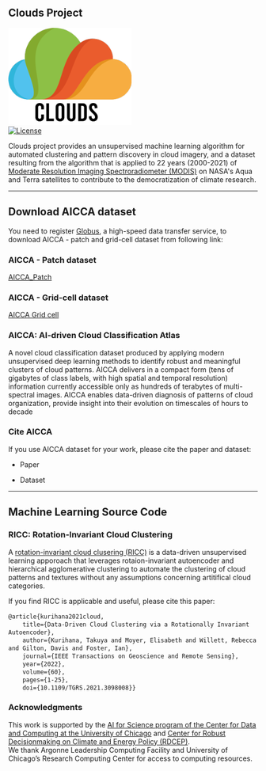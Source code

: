## Clouds Project
![icon](docs/images/Clouds-Logo.png)  
[![License](https://img.shields.io/badge/license-MIT-green)](./LICENSE)

Clouds project provides an unsupervised machine learning algorithm for automated clustering and pattern discovery in cloud imagery, 
and a dataset resulting from the algorithm that is applied to 22 years (2000-2021) of [Moderate Resolution Imaging Spectroradiometer (MODIS)](https://ladsweb.modaps.eosdis.nasa.gov) on NASA's Aqua and Terra satellites
to contribute to the democratization of climate research.


---------------------------
## Download AICCA dataset

You need to register [Globus](https://www.globus.org/data-transfer), a high-speed data transfer service, to download AICCA - patch and grid-cell dataset from following link:  
### AICCA - Patch dataset
[AICCA_Patch](https://app.globus.org/file-manager?origin_id=dc1bfe8a-cbc9-11ec-b95a-0f43df60473d&origin_path=%2F)

### AICCA - Grid-cell dataset
[AICCA Grid cell](https://app.globus.org/file-manager?origin_id=085d7744-ee7f-11ec-b3bd-15403b7b75ed&origin_path=%2F)

### AICCA: AI-driven Cloud Classification Atlas
A novel cloud classification dataset produced by applying modern unsupervised deep learning methods to identify robust and meaningful clusters of cloud patterns.
AICCA delivers in a compact form (tens of gigabytes of class labels, with high spatial and
temporal resolution) information currently accessible only as hundreds of terabytes of multi-spectral images.
AICCA enables data-driven diagnosis of patterns of cloud organization, provide insight into their evolution on
timescales of hours to decade

### Cite AICCA
If you use AICCA dataset for your work, please cite the paper and dataset:
- Paper

- Dataset

---------------------------
##  Machine Learning Source Code
### RICC: Rotation-Invariant Cloud Clustering
A [rotation-invariant cloud clusering (RICC)](https://ieeexplore.ieee.org/document/9497325) is a data-driven unsupervised learning apporoach 
that leverages rotaion-invariant autoencoder and hierarchical agglomerative clustering to automate the clustering of cloud patterns and textures 
without any assumptions concerning artitifical cloud categories.   

If you find RICC is applicable and useful, please cite this paper:
```
@article{kurihana2021cloud,  
    title={Data-Driven Cloud Clustering via a Rotationally Invariant Autoencoder},   
    author={Kurihana, Takuya and Moyer, Elisabeth and Willett, Rebecca and Gilton, Davis and Foster, Ian},  
    journal={IEEE Transactions on Geoscience and Remote Sensing},   
    year={2022},  
    volume={60},   
    pages={1-25},  
    doi={10.1109/TGRS.2021.3098008}}
```

### Acknowledgments
This work is supported by the [AI for Science program of the Center for Data and Computing at the University of Chicago](https://datascience.uchicago.edu/research/is-climate-change-changing-clouds/) and
[Center for Robust Decisionmaking on Climate and Energy Policy (RDCEP)](http://www.rdcep.org/).  
We thank Argonne Leadership Computing Facility and University of Chicago’s Research Computing Center for access to computing resources.
